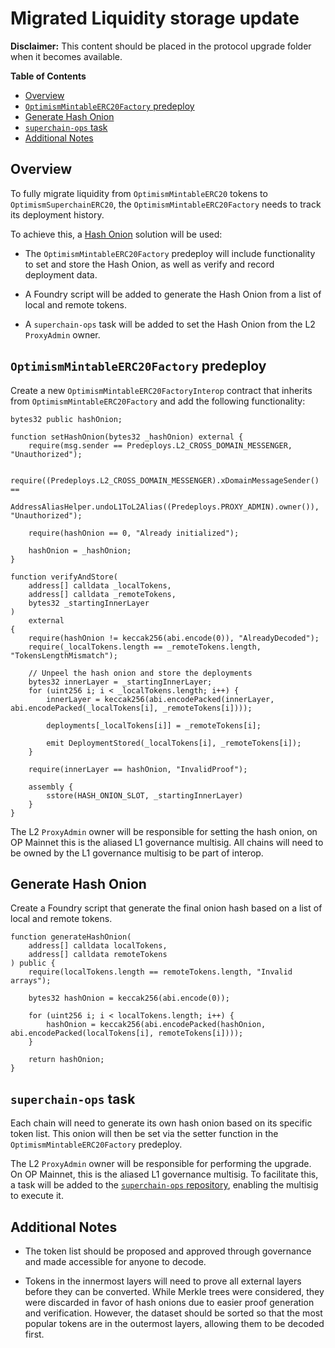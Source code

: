 # Migrated Liquidity storage update

**Disclaimer:** This content should be placed in the protocol upgrade folder when it becomes available.

<!-- START doctoc generated TOC please keep comment here to allow auto update -->
<!-- DON'T EDIT THIS SECTION, INSTEAD RE-RUN doctoc TO UPDATE -->
**Table of Contents**

- [Overview](#overview)
- [`OptimismMintableERC20Factory` predeploy](#optimismmintableerc20factory-predeploy)
- [Generate Hash Onion](#generate-hash-onion)
- [`superchain-ops` task](#superchain-ops-task)
- [Additional Notes](#additional-notes)

<!-- END doctoc generated TOC please keep comment here to allow auto update -->

## Overview

To fully migrate liquidity from `OptimismMintableERC20` tokens to `OptimismSuperchainERC20`,
the `OptimismMintableERC20Factory` needs to track its deployment history.

To achieve this, a [Hash Onion](https://github.com/ethereum-optimism/design-docs/blob/main/protocol/superchain-erc20/storage-upgrade.md#2-hash-onion)
solution will be used:

- The `OptimismMintableERC20Factory` predeploy will include functionality to set and store the Hash Onion,
  as well as verify and record deployment data.

- A Foundry script will be added to generate the Hash Onion from a list of local and remote tokens.

- A `superchain-ops` task will be added to set the Hash Onion from the L2 `ProxyAdmin` owner.

## `OptimismMintableERC20Factory` predeploy

Create a new `OptimismMintableERC20FactoryInterop` contract that inherits from `OptimismMintableERC20Factory`
and add the following functionality:

```solidity
bytes32 public hashOnion;

function setHashOnion(bytes32 _hashOnion) external {
    require(msg.sender == Predeploys.L2_CROSS_DOMAIN_MESSENGER, "Unauthorized");

    require((Predeploys.L2_CROSS_DOMAIN_MESSENGER).xDomainMessageSender() ==
        AddressAliasHelper.undoL1ToL2Alias((Predeploys.PROXY_ADMIN).owner()), "Unauthorized");

    require(hashOnion == 0, "Already initialized");

    hashOnion = _hashOnion;
}

function verifyAndStore(
    address[] calldata _localTokens,
    address[] calldata _remoteTokens,
    bytes32 _startingInnerLayer
)
    external
{
    require(hashOnion != keccak256(abi.encode(0)), "AlreadyDecoded");
    require(_localTokens.length == _remoteTokens.length, "TokensLengthMismatch");

    // Unpeel the hash onion and store the deployments
    bytes32 innerLayer = _startingInnerLayer;
    for (uint256 i; i < _localTokens.length; i++) {
        innerLayer = keccak256(abi.encodePacked(innerLayer, abi.encodePacked(_localTokens[i], _remoteTokens[i])));

        deployments[_localTokens[i]] = _remoteTokens[i];

        emit DeploymentStored(_localTokens[i], _remoteTokens[i]);
    }

    require(innerLayer == hashOnion, "InvalidProof");

    assembly {
        sstore(HASH_ONION_SLOT, _startingInnerLayer)
    }
}
```

The L2 `ProxyAdmin` owner will be responsible for setting the hash onion, on OP Mainnet this is the aliased L1
governance multisig. All chains will need to be owned by the L1 governance multisig to be part of interop.

## Generate Hash Onion

Create a Foundry script that generate the final onion hash based on a list of local and remote tokens.

```solidity
function generateHashOnion(
    address[] calldata localTokens,
    address[] calldata remoteTokens
) public {
    require(localTokens.length == remoteTokens.length, "Invalid arrays");

    bytes32 hashOnion = keccak256(abi.encode(0));

    for (uint256 i; i < localTokens.length; i++) {
        hashOnion = keccak256(abi.encodePacked(hashOnion, abi.encodePacked(localTokens[i], remoteTokens[i])));
    }

    return hashOnion;
}
```

## `superchain-ops` task

Each chain will need to generate its own hash onion based on its specific token list.
This onion will then be set via the setter function in the `OptimismMintableERC20Factory` predeploy.

The L2 `ProxyAdmin` owner will be responsible for performing the upgrade. On OP Mainnet,
this is the aliased L1 governance multisig.
To facilitate this, a task will be added to the [`superchain-ops` repository](https://github.com/ethereum-optimism/superchain-ops),
enabling the multisig to execute it.

## Additional Notes

- The token list should be proposed and approved through governance and made accessible for anyone to decode.

- Tokens in the innermost layers will need to prove all external layers before they can be converted.
  While Merkle trees were considered, they were discarded in favor of hash onions due to easier proof generation and verification.
  However, the dataset should be sorted so that the most popular tokens are in the outermost layers,
  allowing them to be decoded first.
